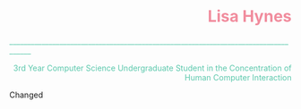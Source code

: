 <h1 style="color:#F18D9E; text-align:right;">Lisa Hynes</h1>
<p style="color:#5BC8AC">____________________________________________________________________________________</p>

<p style="color:#5BC8AC; text-align:right;">3rd Year Computer Science Undergraduate Student in the Concentration of Human Computer Interaction</p>
Changed







